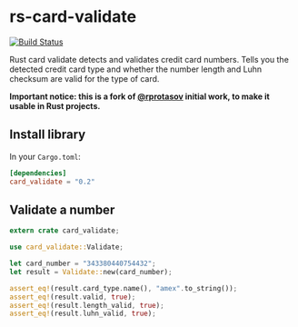 rs-card-validate
================

[![Build Status](https://travis-ci.org/valeriansaliou/rs-card-validate.svg?branch=master)](https://travis-ci.org/valeriansaliou/rs-card-validate)

Rust card validate detects and validates credit card numbers. Tells you the detected credit card type and whether the number length and Luhn checksum are valid for the type of card.

**Important notice: this is a fork of [@rprotasov](https://github.com/rprotasov/creditcardvalidator) initial work, to make it usable in Rust projects.**

## Install library

In your `Cargo.toml`:

```toml
[dependencies]
card_validate = "0.2"
```

## Validate a number

```rust
extern crate card_validate;

use card_validate::Validate;

let card_number = "343380440754432";
let result = Validate::new(card_number);

assert_eq!(result.card_type.name(), "amex".to_string());
assert_eq!(result.valid, true);
assert_eq!(result.length_valid, true);
assert_eq!(result.luhn_valid, true);
```
